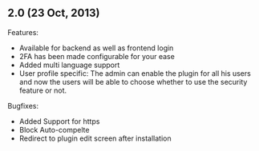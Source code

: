 ## 2.0 (23 Oct, 2013)

Features:

  - Available for backend as well as frontend login
  - 2FA has been made configurable for your ease
  - Added multi language support
  - User profile specific: The admin can enable the plugin for all his users and now the users will be able to choose whether to use the security feature or not.
  
Bugfixes:

  - Added Support for https
  - Block Auto-compelte
  - Redirect to plugin edit screen after installation
